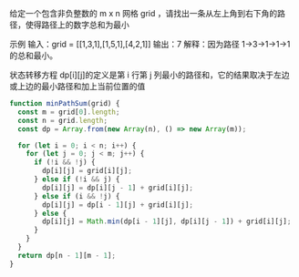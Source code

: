 给定一个包含非负整数的 m x n 网格 grid ，请找出一条从左上角到右下角的路径，使得路径上的数字总和为最小

示例
输入：grid = [[1,3,1],[1,5,1],[4,2,1]]
输出：7
解释：因为路径 1→3→1→1→1 的总和最小。

状态转移方程 dp[i][j]的定义是第 i 行第 j 列最小的路径和，它的结果取决于左边或上边的最小路径和加上当前位置的值

```js
function minPathSum(grid) {
  const m = grid[0].length;
  const n = grid.length;
  const dp = Array.from(new Array(n), () => new Array(m));

  for (let i = 0; i < n; i++) {
    for (let j = 0; j < m; j++) {
      if (!i && !j) {
        dp[i][j] = grid[i][j];
      } else if (!i && j) {
        dp[i][j] = dp[i][j - 1] + grid[i][j];
      } else if (i && !j) {
        dp[i][j] = dp[i - 1][j] + grid[i][j];
      } else {
        dp[i][j] = Math.min(dp[i - 1][j], dp[i][j - 1]) + grid[i][j];
      }
    }
  }
  return dp[n - 1][m - 1];
}
```
